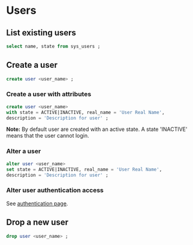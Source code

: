 # Users

## List existing users

```sql
select name, state from sys_users ;
```

## Create a user

```sql
create user <user_name> ;
```

### Create a user with attributes

```sql
create user <user_name>
with state = ACTIVE|INACTIVE, real_name = 'User Real Name',
description = 'Description for user' ;
```

**Note:** By default user are created with an active state. A state 'INACTIVE' means that
the user cannot login.

### Alter a user

```sql
alter user <user_name>
set state = ACTIVE|INACTIVE, real_name = 'User Real Name',
description = 'Description for user' ;
```

### Alter user authentication access

See [authentication page](authentication.md).

## Drop a new user

```sql
drop user <user_name> ;
```
